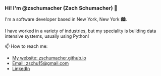### Hi! I'm @zschumacher (Zach Schumacher) 👋

I'm a software developer based in New York, New York 🏙️.

I have worked in a variety of industries, but my speciality is building data intensive systems, usually using Python!


📫 How to reach me:
* [My website: zschumacher.github.io](https://zschumacher.github.io)
* [Email: zschu15@gmail.com](mailto:zschu15@gmail.com)
* [LinkedIn](https://www.linkedin.com/in/zachschumacher/)


